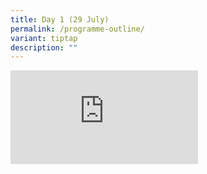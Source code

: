 ```yaml
---
title: Day 1 (29 July)
permalink: /programme-outline/
variant: tiptap
description: ""
---
```

<div class="iframe-wrapper">
<iframe allowfullscreen="true" frameborder="0" src="https://docs.google.com/document/d/e/2PACX-1vQFHMqNlPlPakPXiL_JzZ-1bO50PIliLPpUJtAxDrAecm6FyIe7d6fhFRw7QpQp_OdiXAS-n2Wrdnw-/pub?embedded=true"></iframe>
</div>
<p></p>